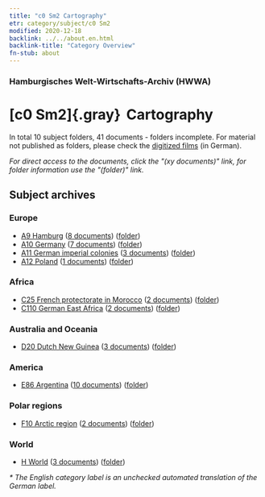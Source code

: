 ```yaml
---
title: "c0 Sm2 Cartography"
etr: category/subject/c0 Sm2
modified: 2020-12-18
backlink: ../../about.en.html
backlink-title: "Category Overview"
fn-stub: about
---
```


### Hamburgisches Welt-Wirtschafts-Archiv (HWWA)
# [c0 Sm2]{.gray}&#8201; Cartography&#160; 





In total 10 subject folders, 41 documents - folders incomplete.
For material not published as folders, please check the [digitized films](/film/h1_sh) (in German).

_For direct access to the documents, click the "(xy documents)" link, for folder information use the "(folder)" link._

## Subject archives



### Europe

- [A9 Hamburg](../../../geo/about.en.html#A9) (<a href="https://dfg-viewer.de/show/?tx_dlf[id]=https://pm20.zbw.eu/mets/sh/1409xx/140905/1442xx/144218/public.mets.en.xml" target="_blank">8 documents</a>) ([folder](http://purl.org/pressemappe20/folder/sh/140905,144218))
- [A10 Germany](../../../geo/about.en.html#A10) (<a href="https://dfg-viewer.de/show/?tx_dlf[id]=https://pm20.zbw.eu/mets/sh/1261xx/126128/1442xx/144218/public.mets.en.xml" target="_blank">7 documents</a>) ([folder](http://purl.org/pressemappe20/folder/sh/126128,144218))
- [A11 German imperial colonies](../../../geo/about.en.html#A11) (<a href="https://dfg-viewer.de/show/?tx_dlf[id]=https://pm20.zbw.eu/mets/sh/1409xx/140960/1442xx/144218/public.mets.en.xml" target="_blank">3 documents</a>) ([folder](http://purl.org/pressemappe20/folder/sh/140960,144218))
- [A12 Poland](../../../geo/about.en.html#A12) (<a href="https://dfg-viewer.de/show/?tx_dlf[id]=https://pm20.zbw.eu/mets/sh/1409xx/140962/1442xx/144218/public.mets.en.xml" target="_blank">1 documents</a>) ([folder](http://purl.org/pressemappe20/folder/sh/140962,144218))

### Africa

- [C25 French protectorate in Morocco](../../../geo/about.en.html#C25) (<a href="https://dfg-viewer.de/show/?tx_dlf[id]=https://pm20.zbw.eu/mets/sh/1413xx/141358/1442xx/144218/public.mets.en.xml" target="_blank">2 documents</a>) ([folder](http://purl.org/pressemappe20/folder/sh/141358,144218))
- [C110 German East Africa](../../../geo/about.en.html#C110) (<a href="https://dfg-viewer.de/show/?tx_dlf[id]=https://pm20.zbw.eu/mets/sh/1414xx/141471/1442xx/144218/public.mets.en.xml" target="_blank">2 documents</a>) ([folder](http://purl.org/pressemappe20/folder/sh/141471,144218))

### Australia and Oceania

- [D20 Dutch New Guinea](../../../geo/about.en.html#D20) (<a href="https://dfg-viewer.de/show/?tx_dlf[id]=https://pm20.zbw.eu/mets/sh/1416xx/141619/1442xx/144218/public.mets.en.xml" target="_blank">3 documents</a>) ([folder](http://purl.org/pressemappe20/folder/sh/141619,144218))

### America

- [E86 Argentina](../../../geo/about.en.html#E86) (<a href="https://dfg-viewer.de/show/?tx_dlf[id]=https://pm20.zbw.eu/mets/sh/1416xx/141692/1442xx/144218/public.mets.en.xml" target="_blank">10 documents</a>) ([folder](http://purl.org/pressemappe20/folder/sh/141692,144218))

### Polar regions

- [F10 Arctic region](../../../geo/about.en.html#F10) (<a href="https://dfg-viewer.de/show/?tx_dlf[id]=https://pm20.zbw.eu/mets/sh/1417xx/141702/1442xx/144218/public.mets.en.xml" target="_blank">2 documents</a>) ([folder](http://purl.org/pressemappe20/folder/sh/141702,144218))

### World

- [H World](../../../geo/about.en.html#H) (<a href="https://dfg-viewer.de/show/?tx_dlf[id]=https://pm20.zbw.eu/mets/sh/1417xx/141728/1442xx/144218/public.mets.en.xml" target="_blank">3 documents</a>) ([folder](http://purl.org/pressemappe20/folder/sh/141728,144218))


_* The English category label is an unchecked automated translation of the German label._

